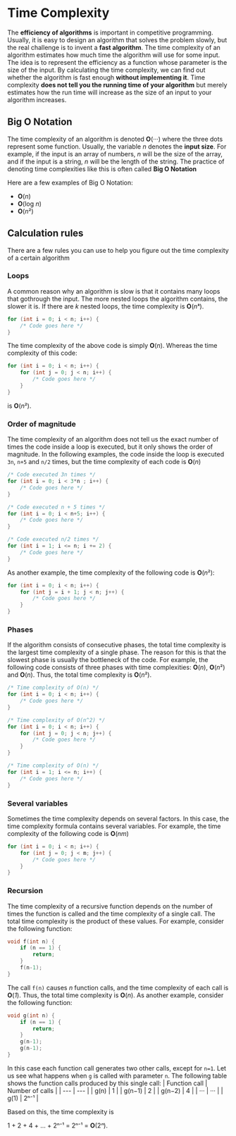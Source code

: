 # Time Complexity

The **efficiency of algorithms** is important in competitive programming. Usually, it is easy to design an algorithm that solves the problem slowly, but the real challenge is to invent a **fast algorithm**. The time complexity of an algorithm estimates how much time the algorithm will use for some input. The idea is to represent the efficiency as a function whose parameter is the size of the input. By calculating the time complexity, we can find out whether the algorithm is fast enough **without implementing it**. Time complexity **does not tell you the running time of your algorithm** but merely estimates how the run time will increase as the size of an input to your algorithm increases.

## Big O Notation

The time complexity of an algorithm is denoted **O**(*···*) where the three dots represent some function.  Usually, the variable *n* denotes the **input size**.  For example, if the input is an array of numbers, *n* will be the size of the array, and if the input is a string, *n* will be the length of the string. The practice of denoting time complexities like this is often called **Big O Notation**

Here are a few examples of Big O Notation:

- **O**(*n*)
- **O**(log *n*)
- **O**(*n*²)

## Calculation rules

There are a few rules you can use to help you figure out the time complexity of a certain algorithm

### Loops

A common reason why an algorithm is slow is that it contains many loops that gothrough the input. The more nested loops the algorithm contains, the slower it is. If there are *k* nested loops, the time complexity is **O**(*nᵏ*).

```cpp
for (int i = 0; i < n; i++) {
    /* Code goes here */
}
```

The time complexity of the above code is simply **O**(*n*). Whereas the time complexity of this code:

```cpp
for (int i = 0; i < n; i++) {
    for (int j = 0; j < n; i++) {
        /* Code goes here */
    }
}
```

is **O**(*n*²).

### Order of magnitude

The time complexity of an algorithm does not tell us the exact number of times the code inside a loop is executed, but it only shows the order of magnitude.  In the following examples, the code inside the loop is executed `3n`, `n+5` and `n/2` times, but the time complexity of each code is **O**(*n*)

```cpp
/* Code executed 3n times */
for (int i = 0; i < 3*n ; i++) {
    /* Code goes here */
}

/* Code executed n + 5 times */
for (int i = 0; i < n+5; i++) {
    /* Code goes here */
}

/* Code executed n/2 times */
for (int i = 1; i <= n; i += 2) {
    /* Code goes here */
}
```

As another example, the time complexity of the following code is **O**(*n*²):

```cpp
for (int i = 0; i < n; i++) {
    for (int j = i + 1; j < n; j++) {
        /* Code goes here */
    }
}
```

### Phases

If the algorithm consists of consecutive phases, the total time complexity is the largest time complexity of a single phase. The reason for this is that the slowest phase is usually the bottleneck of the code. For example, the following code consists of three phases with time complexities: **O**(*n*), **O**(*n*²) and **O**(*n*). Thus, the total time complexity is **O**(*n*²).

```cpp
/* Time complexity of O(n) */
for (int i = 0; i < n; i++) {
    /* Code goes here */
}

/* Time complexity of O(n^2) */
for (int i = 0; i < n; i++) {
    for (int j = 0; j < n; j++) {
        /* Code goes here */
    }
}

/* Time complexity of O(n) */
for (int i = 1; i <= n; i++) {
    /* Code goes here */
}
```

### Several variables

Sometimes the time complexity depends on several factors. In this case, the time complexity formula contains several variables.  For example, the time complexity of the following code is **O**(*nm*)

```cpp
for (int i = 0; i < n; i++) {
    for (int j = 0; j < m; j++) {
        /* Code goes here */
    }
}
```

### Recursion

The time complexity of a recursive function depends on the number of times the function is called and the time complexity of a single call.  The total time complexity is the product of these values. For example, consider the following function:

```cpp
void f(int n) {
    if (n == 1) {
        return;
    }
    f(n-1);
}
```

The call `f(n)` causes *n* function calls, and the time complexity of each call is **O**(*1*). Thus, the total time complexity is **O**(*n*). As another example, consider the following function:

```cpp
void g(int n) {
    if (n == 1) {
        return;
    }
    g(n-1);
    g(n-1);
}
```

In this case each function call generates two other calls, except for `n=1`. Let us see what happens when `g` is called with parameter `n`. The following table shows the function calls produced by this single call:
| Function call | Number of calls |
| --- | --- |
| g(n) | 1 |
| g(n−1) | 2 |
| g(n−2) | 4 |
| ··· | ··· |
| g(1) | 2ⁿ⁻¹ |

Based on this, the time complexity is

1 + 2 + 4 + ... + 2ⁿ⁻¹ = 2ⁿ⁻¹ = **O**(2*ⁿ*).
